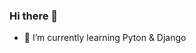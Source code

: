 ### Hi there 👋

- 🌱 I’m currently learning Pyton & Django

<!--
**rbayrak/rbayrak** is a ✨ _special_ ✨ repository because its `README.md` (this file) appears on your GitHub profile.

Here are some ideas to get you started:

- 🌱 I’m currently learning Python & Django
-->            
      
